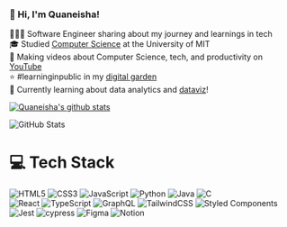 ### 👋 Hi, I'm Quaneisha!

👩🏻‍💻 Software Engineer sharing about my journey and learnings in tech<br/>
🎓 Studied [Computer Science](https://web.mit.edu/) at the University of MIT<br/>
🎨 Making videos about Computer Science, tech, and productivity on [YouTube](https://www.youtube.com/)<br/>
⭐️ #learninginpublic in my [digital garden](https://magdelinehuang.com/)<br/>
💭 Currently learning about data analytics and [dataviz](https://pudding.cool/2018/08/pockets/)!<br/>
<!-- GitHub stats from https://github.com/anuraghazra/github-readme-stats-->

[![Quaneisha's github stats](https://github-readme-stats.vercel.app/api?username=mapleury&count_private=true&show_icons=true&theme=radical&hide_rank=false)](https://github.com/anuraghazra/github-readme-stats)

![GitHub Stats](https://camo.githubusercontent.com/4549ecbc0710a44c7f317bacef431d3a2b133e33567021a2dccbf0aa32f30665/68747470733a2f2f6769746875622d726561646d652d73746174732e76657263656c2e6170702f6170692f746f702d6c616e67732f3f757365726e616d653d616e7572616768617a7261266c61796f75743d636f6d70616374)

# 💻 Tech Stack
![HTML5](https://img.shields.io/badge/html5-%23E34F26.svg?style=for-the-badge&logo=html5&logoColor=white)
![CSS3](https://img.shields.io/badge/css3-%23157286.svg?style=for-the-badge&logo=css3&logoColor=white)
![JavaScript](https://img.shields.io/badge/javascript-%23323330.svg?style=for-the-badge&logo=javascript&logoColor=%23F7DF1E)
![Python](https://img.shields.io/badge/python-3670A0?style=for-the-badge&logo=python&logoColor=ffdd54)
![Java](https://img.shields.io/badge/java-%23ED8B00.svg?style=for-the-badge&logo=openjdk&logoColor=white)
![C](https://img.shields.io/badge/c-%2300599C.svg?style=for-the-badge&logo=c&logoColor=white)<br/>
![React](https://img.shields.io/badge/react-%2320232a.svg?style=for-the-badge&logo-react&logoColor=%2361DAFB)
![TypeScript](https://img.shields.io/badge/typescript-23007ACC.svg?style=for-the-badge&logo=typescript&logoColor=white)
![GraphQL](https://img.shields.io/badge/-GraphQL-E100987style=for-the-badge&logo=graphgl&logoColor=white)
![TailwindCSS](https://img.shields.io/badge/tailwindcss-2338B2AC.svg?style=for-the-badge&logo-tailwind-css&logoColor=white)
![Styled Components](https://img.shields.io/badge/styled-components-DB70937style=for-the-badge&logo-styled-components&logoColor=white)<br/>
![Jest](https://img.shields.io/badge/-jest-23C213257style=for-the-badge&logo=jest&logoColor=white)
![cypress](https://img.shields.io/badge/-cypress-%23E5E5E5?style=for-the-badge&logo=cypress&logoColor=058a5e)
![Figma](https://img.shields.io/badge/figma-23F24E1E.svg?style=for-the-badge&logo=figma&logoColor=white)
![Notion](https://img.shields.io/badge/Notion-%23000000.svg?style=for-the-badge&logo=notion&logoColor=white)
